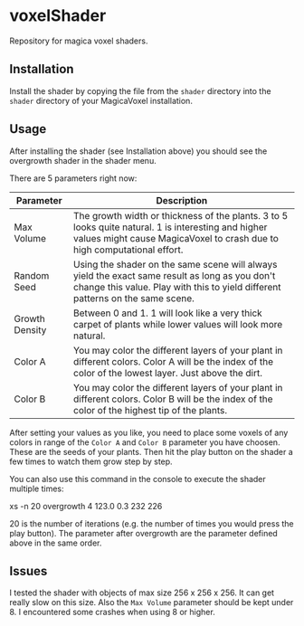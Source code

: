 # voxelShader
Repository for magica voxel shaders.

## Installation

Install the shader by copying the file from the `shader` directory into the `shader` directory of your MagicaVoxel installation. 

## Usage

After installing the shader (see Installation above) you should see the overgrowth shader in the shader menu.

There are 5 parameters right now:

| Parameter | Description |
| ------ | ------ |
| Max Volume | The growth width or thickness of the plants. 3 to 5 looks quite natural. 1 is interesting and higher values might cause MagicaVoxel to crash due to high computational effort. |
| Random Seed | Using the shader on the same scene will always yield the exact same result as long as you don't change this value. Play with this to yield different patterns on the same scene.  |
| Growth Density | Between 0 and 1. 1 will look like a very thick carpet of plants while lower values will look more natural. |
| Color A | You may color the different layers of your plant in different colors. Color A will be the index of the color of the lowest layer. Just above the dirt.|
| Color B | You may color the different layers of your plant in different colors. Color B will be the index of the color of the highest tip of the plants.|

After setting your values as you like, you need to place some voxels of any colors in range of the `Color A` and `Color B` parameter you have choosen. These are the seeds of your plants. Then hit the play button on the shader a few times to watch them grow step by step.

You can also use this command in the console to execute the shader multiple times:

xs -n 20 overgrowth 4 123.0 0.3 232 226

20 is the number of iterations (e.g. the number of times you would press the play button).
The parameter after overgrowth are the parameter defined above in the same order.

## Issues

I tested the shader with objects of max size 256 x 256 x 256. It can get really slow on this size. Also the `Max Volume` parameter should be kept under 8. I encountered some crashes when using 8 or higher. 